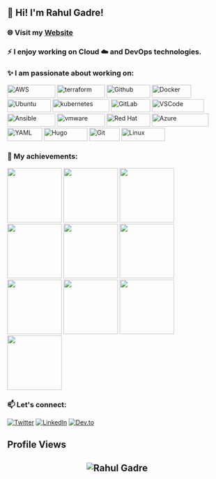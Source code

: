 ## 👋 Hi! I'm Rahul Gadre!  
<!--**rahulgadre/rahulgadre** is a ✨ _special_ ✨ repository because its `README.md` (this file) appears on your GitHub profile.Here are some ideas to get you started: -->
### 🌐 Visit my <a href="https://rahulgadre.com"><b>Website</b> </a> 

### ⚡  I enjoy working on Cloud ☁️ and DevOps technologies.

### ✨ I am passionate about working on: <br>
<p align="left">
<img alt="AWS" src="https://img.shields.io/badge/Amazon_AWS-FF9900?style=for-the-badge&logo=amazonaws&logoColor=white" width="110" height="30" />
<img alt="terraform" src="https://img.shields.io/badge/Terraform-7B42BC?style=for-the-badge&logo=Terraform&logoColor=white" width="110" height="30" />
<img alt="Github" src="https://img.shields.io/badge/GitHub-%23121011.svg?style=flat-square&logo=Github&logoColor=white" width="100" height="30"/>
<img alt="Docker" src="https://img.shields.io/badge/-Docker-46a2f1?style=flat-square&logo=docker&logoColor=white" width="90" height="30"/>
<img alt="Ubuntu" src="https://img.shields.io/badge/Ubuntu-E95420?style=flat-square&logo=ubuntu&logoColor=white" width="100" height="30"/>
<img alt="kubernetes"src="https://img.shields.io/badge/Kubernetes-326ce5.svg?&style=flat-square&logo=Kubernetes&logoColor=white" width="130" height="30"/>
<img alt="GitLab"src="https://img.shields.io/badge/GitLab-FC6D26?logo=gitlab&logoColor=fff&style=flat-square" width="90" height="30"/>
<img alt="VSCode" src="https://img.shields.io/badge/Visual_Studio-5C2D91?style=for-the-badge&logo=visual%20studio%20code&logoColor=white" width="120" height="30"/>
<img alt="Ansible" src="https://img.shields.io/badge/Ansible-E00?logo=ansible&logoColor=fff&style=flat-square" width="110" height="30"/>
<img alt="vmware"src="https://img.shields.io/badge/VMware-607078?style=for-the-badge&logo=VMware&logoColor=white" width="110" height="30"/> 
<img alt="Red Hat" src="https://img.shields.io/badge/RedHat-E95420?style=flat-square&logo=redhat&logoColor=white" width="100" height="30"/>
<img alt="Azure" src="https://img.shields.io/badge/microsoft%20azure-0089D6?style=for-the-badge&logo=microsoft-azure&logoColor=white" width="130" height="30" />
<img alt="YAML" src="https://img.shields.io/badge/-Yaml-F05032?style=flat-square&logo=Yaml&logoColor=white" width="80" height="30" />
<img alt="Hugo" src="https://img.shields.io/badge/Hugo-FF4088?logo=hugo&logoColor=fff&style=for-the-badge" width="100" height="30"/>  
<img alt="Git" src="https://img.shields.io/badge/-Git-F05032?style=flat-square&logo=git&logoColor=white" width="70" height="30" />
<img alt="Linux" src="https://img.shields.io/badge/Linux-FCC624?style=for-the-badge&logo=linux&logoColor=black" width="100" height="30" />
</p>

### 🏅 My achievements: 
<p align="left">
  <img src="https://images.credly.com/size/680x680/images/00634f82-b07f-4bbd-a6bb-53de397fc3a6/image.png" width="125" height="125">
  <img src="https://images.credly.com/size/340x340/images/0e284c3f-5164-4b21-8660-0d84737941bc/image.png" width="125" height="125">
  <img src="https://images.credly.com/size/340x340/images/b9feab85-1a43-4f6c-99a5-631b88d5461b/image.png" width="125" height="125">
  <img src="https://images.credly.com/size/340x340/images/f0d3fbb9-bfa7-4017-9989-7bde8eaf42b1/image.png" width="125" height="125">
  <img src="https://images.credly.com/size/340x340/images/2d84e428-9078-49b6-a804-13c15383d0de/image.png" width="125" height="125">
  <img src="https://images.credly.com/size/340x340/images/bd31ef42-d460-493e-8503-39592aaf0458/image.png" width="125" height="125">
  <img src="https://images.credly.com/size/340x340/images/e66cfe55-7840-4628-bd31-16147d07c515/image.png" width="125" height="125">
  <img src="https://images.credly.com/size/340x340/images/96012817-d2f3-4a13-8275-eb6ef323dc2b/image.png" width="125" height="125"> 
  <img src="https://images.credly.com/size/340x340/images/be8fcaeb-c769-4858-b567-ffaaa73ce8cf/image.png" width="125" height="125">
  <img src="https://images.credly.com/size/340x340/images/a31c0301-ff96-4cee-9435-0a4b40ce6e66/cisco_ccna_R_26S.png" width="125" height="125"> 
</p>

### 📫 Let's connect: 

[![Twitter](https://img.shields.io/badge/Twitter-%231DA1F2.svg?style=for-the-badge&logo=Twitter&logoColor=white)](https://twitter.com/rggadre)
[![LinkedIn](https://img.shields.io/badge/linkedin-%230077B5.svg?style=for-the-badge&logo=linkedin&logoColor=white)](https://linkedin.com/in/rahulgadre)
[![Dev.to](https://img.shields.io/badge/dev.to-0A0A0A?style=for-the-badge&logo=devdotto&logoColor=white)](https://dev.to/rahulgadre)

## Profile Views
<h2 align="center"> <img src="https://komarev.com/ghpvc/?username=rahulgadre" alt="Rahul Gadre" /> <h2>
